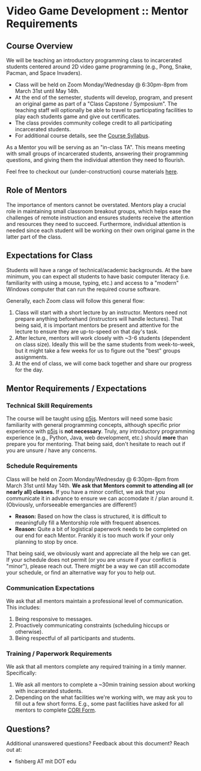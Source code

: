 # Video Game Development :: Mentor Requirements

## Course Overview

We will be teaching an introductory programming class to incarcerated students centered around 2D video game programming (e.g., Pong, Snake, Pacman, and Space Invaders).
- Class will be held on Zoom Monday/Wednesday @ 6:30pm-8pm from March 31st until May 14th.
- At the end of the semester, students will develop, program, and present an original game as part of a "Class Capstone / Symposium". The teaching staff will optionally be able to travel to participating facilities to play each students game and give out certificates.
- The class provides community college credit to all participating incarcerated students.
- For additional course details, see the [Course Syllabus](../course/syllabus.md).

As a Mentor you will be serving as an "in-class TA". This means meeting with small groups of incarcerated students, answering their programming questions, and giving them the individual attention they need to flourish.

Feel free to checkout our (under-construction) course materials [here](https://teji-vgd.github.io/vgd-course/).

## Role of Mentors
The importance of mentors cannot be overstated. Mentors play a crucial role in maintaining small classroom breakout groups, which helps ease the challenges of remote instruction and ensures students receive the attention and resources they need to succeed. Furthermore, individual attention is needed since each student will be working on their own original game in the latter part of the class.

## Expectations for Class
Students will have a range of technical/academic backgrounds. At the bare minimum, you can expect all students to have basic computer literacy (i.e. familiarity with using a mouse, typing, etc.) and access to a "modern" Windows computer that can run the required course software.

Generally, each Zoom class will follow this general flow:
1. Class will start with a short lecture by an instructor. Mentors need not prepare anything beforehand (instructors will handle lectures). That being said, it is important mentors be present and attentive for the lecture to ensure they are up-to-speed on that day's task.
2. After lecture, mentors will work closely with ~3-6 students (dependent on class size). Ideally this will be the same students from week-to-week, but it might take a few weeks for us to figure out the "best" groups assignments.
3. At the end of class, we will come back together and share our progress for the day.

## Mentor Requirements / Expectations

### Technical Skill Requirements
The course will be taught using [p5js](https://p5js.org/). Mentors will need some basic familiarity with general programming concepts, although specific prior experience with [p5js](https://p5js.org/) is **not necessary**. Truly, any introductory programming experience (e.g., Python, Java, web development, etc.) should **more** than prepare you for mentoring. That being said, don't hesitate to reach out if you are unsure / have any concerns.

### Schedule Requirements
Class will be held on Zoom Monday/Wednesday @ 6:30pm-8pm from March 31st until May 14th. **We ask that Mentors commit to attending all (or nearly all) classes.** If you have a minor conflict, we ask that you communicate it in advance to ensure we can accomodate it / plan around it. (Obviously, unforseeable emergancies are different!)
- **Reason:** Based on how the class is structured, it is difficult to meaningfully fill a Mentorship role with frequent absences.
- **Reason:** Quite a bit of logistical paperwork needs to be completed on our end for each Mentor. Frankly it is too much work if your only planning to stop by once.

That being said, we obviously want and appreciate all the help we can get. If your schedule does not permit (or you are unsure if your conflict is "minor"), please reach out. There *might* be a way we can still accomodate your schedule, or find an alternative way for you to help out.

### Communication Expectations
We ask that all mentors maintain a professional level of communication. This includes:
1. Being responsive to messages.
2. Proactively communicating constraints (scheduling hiccups or otherwise).
3. Being respectful of all participants and students.

### Training / Paperwork Requirements
We ask that all mentors complete any required training in a timly manner. Specifically:
1. We ask all mentors to complete a ~30min training session about working with incarcerated students.
2. Depending on the what facilities we're working with, we may ask you to fill out a few short forms. E.g., some past facilities have asked for all mentors to complete [CORI Form](https://www.mass.gov/massachusetts-criminal-offender-record-information-cori).

## Questions?
Additional unanswered questions? Feedback about this document? Reach out at:
- fishberg AT mit DOT edu